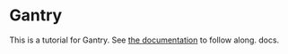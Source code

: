 # Gantry

This is a tutorial for Gantry. See [the documentation](https://docs.gantry.io/docs/quickstart) to follow along.
docs.